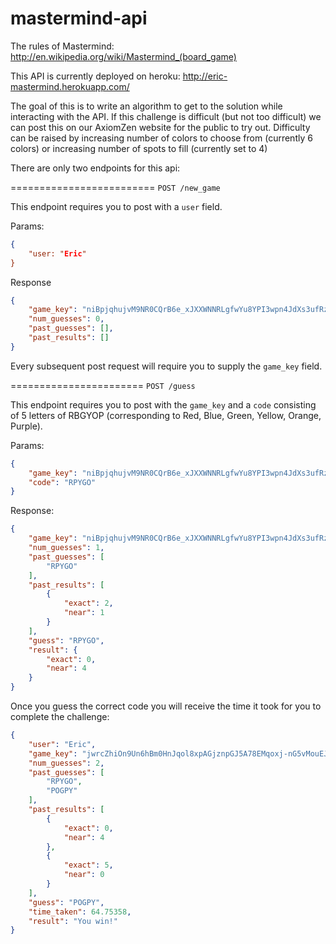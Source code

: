 mastermind-api
==============
The rules of Mastermind: http://en.wikipedia.org/wiki/Mastermind_(board_game)
 

This API is currently deployed on heroku: http://eric-mastermind.herokuapp.com/

The goal of this is to write an algorithm to get to the solution while interacting with the API. If this challenge is difficult (but not too difficult) we can post this on our AxiomZen website for the public to try out. Difficulty can be raised by increasing number of colors to choose from (currently 6 colors) or increasing number of spots to fill (currently set to 4)

There are only two endpoints for this api:

=========================
`POST /new_game`

This endpoint requires you to post with a `user` field.

Params:
```json
{
    "user: "Eric"
}
```

Response
```json
{
    "game_key": "niBpjqhujvM9NR0CQrB6e_xJXXWNNRLgfwYu8YPI3wpn4JdXs3ufRzOAv3SEC_0BNSw",
    "num_guesses": 0,
    "past_guesses": [],
    "past_results": []
}
```
Every subsequent post request will require you to supply the `game_key` field.

=======================
`POST /guess`

This endpoint requires you to post with the `game_key` and a `code` consisting of 5 letters of RBGYOP (corresponding to Red, Blue, Green, Yellow, Orange, Purple).

Params:
```json
{
    "game_key": "niBpjqhujvM9NR0CQrB6e_xJXXWNNRLgfwYu8YPI3wpn4JdXs3ufRzOAv3SEC_0BNSw",
    "code": "RPYGO"
}
```

Response:
```json
{
    "game_key": "niBpjqhujvM9NR0CQrB6e_xJXXWNNRLgfwYu8YPI3wpn4JdXs3ufRzOAv3SEC_0BNSw",
    "num_guesses": 1,
    "past_guesses": [
        "RPYGO"
    ],
    "past_results": [
        {
            "exact": 2,
            "near": 1
        }
    ],
    "guess": "RPYGO",
    "result": {
        "exact": 0,
        "near": 4
    }
}
```

Once you guess the correct code you will receive the time it took for you to complete the challenge:
```json
{
    "user": "Eric",
    "game_key": "jwrcZhiOn9Un6hBm0HnJqol8xpAGjznpGJ5A78EMqoxj-nG5vMouEJN58-l-CU0wP4M",
    "num_guesses": 2,
    "past_guesses": [
        "RPYGO",
        "POGPY"
    ],
    "past_results": [
        {
            "exact": 0,
            "near": 4
        },
        {
            "exact": 5,
            "near": 0
        }
    ],
    "guess": "POGPY",
    "time_taken": 64.75358,
    "result": "You win!"
}
```

